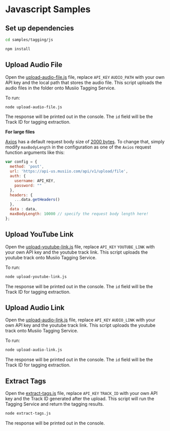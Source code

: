 # Javascript Samples

## Set up dependencies

```bash
cd samples/tagging/js

npm install
```

## Upload Audio File

Open the [upload-audio-file.js](upload-audio-file.js) file, replace `API_KEY` `AUDIO_PATH` with your own API key and the local path that stores the audio file. This script uploads the audio files in the folder onto Musiio Tagging Service.

To run:
```bash
node upload-audio-file.js
```

The response will be printed out in the console. The `id` field will be the Track ID for tagging extraction.

**For large files**

[Axios](https://github.com/axios/axios) has a default request body size of [2000 bytes](https://github.com/axios/axios#request-config). To change that, simply modify `maxBodyLength` in the configuration as one of the `Axios` request function arguments like this:

```js
var config = {
  method: 'post',
  url: 'https://api-us.musiio.com/api/v1/upload/file',
  auth: {
    username: API_KEY,
    password: ""
  },
  headers: {
    ...data.getHeaders()
  },
  data : data,
  maxBodyLength: 10000 // specify the request body length here!
};
```

## Upload YouTube Link

Open the [upload-youtube-link.js](upload-youtube-link.js) file, replace `API_KEY` `YOUTUBE_LINK` with your own API key and the youtube track link.
This script uploads the youtube track onto Musiio Tagging Service.

To run:
```bash
node upload-youtube-link.js
```

The response will be printed out in the console. The `id` field will be the Track ID for tagging extraction.

## Upload Audio Link

Open the [upload-audio-link.js](upload-audio-link.js) file, replace `API_KEY` `AUDIO_LINK` with your own API key and the youtube track link.
This script uploads the youtube track onto Musiio Tagging Service.

To run:
```bash
node upload-audio-link.js
```

The response will be printed out in the console. The `id` field will be the Track ID for tagging extraction.

## Extract Tags

Open the [extract-tags.js](extract-tags.js) file, replace `API_KEY` `TRACK_ID` with your own API key and the Track ID generated after the upload.
This script will run the Tagging Service and return the tagging results.

```bash
node extract-tags.js
```

The response will be printed out in the console.